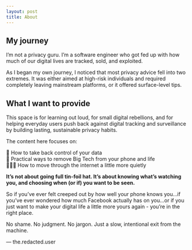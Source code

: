 ```yaml
---
layout: post
title: About
---
```

## My journey 

I’m not a privacy guru. I’m a software engineer who got fed up with how much of our digital lives are tracked, sold, and exploited.

As I began my own journey, I noticed that most privacy advice fell into two extremes. It was either aimed at high-risk individuals and required completely leaving mainstream platforms, or it offered surface-level tips.

## What I want to provide

This space is for learning out loud, for small digital rebellions, and for helping everyday users push back against digital tracking and surveillance by building lasting, sustainable privacy habits.

The content here focuses on:

🔐 How to take back control of your data<br>
📱 Practical ways to remove Big Tech from your phone and life<br>
🕵🏽‍♂️ How to move through the internet a little more quietly<br>

**It’s not about going full tin-foil hat. It’s about knowing what’s watching you, and choosing when (or if) you want to be seen.**

So if you’ve ever felt creeped out by how well your phone knows you...if you’ve ever wondered how much Facebook actually has on you...or if you just want to make your digital life a little more yours again - you’re in the right place.

No shame. No judgment. No jargon.
Just a slow, intentional exit from the machine.

— the.redacted.user